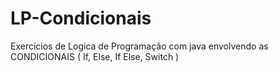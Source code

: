 # LP-Condicionais
Exercícios de Logica de Programação com java envolvendo as CONDICIONAIS ( If, Else, If Else, Switch )  
